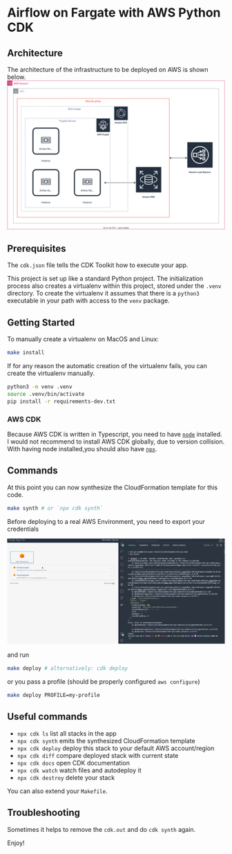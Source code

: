 
# Airflow on Fargate with AWS Python CDK

## Architecture

The architecture of the infrastructure to be deployed on AWS is shown below.
![Architecture](./docs/architecture.drawio.svg)

## Prerequisites

The `cdk.json` file tells the CDK Toolkit how to execute your app.

This project is set up like a standard Python project.  The initialization
process also creates a virtualenv within this project, stored under the `.venv`
directory.  To create the virtualenv it assumes that there is a `python3`
executable in your path with access to the `venv`
package.


## Getting Started

To manually create a virtualenv on MacOS and Linux:

```sh
make install
```

If for any reason the automatic creation of the virtualenv fails,
you can create the virtualenv manually.

```sh
python3 -m venv .venv
source .venv/bin/activate
pip install -r requirements-dev.txt
```

### AWS CDK

Because AWS CDK is written in Typescript, you need to have [`node`](https://nodejs.org/en/) installed.
I would not recommend to install AWS CDK globally, due to version collision.
With having node installed,you should also have [`npx`](https://docs.npmjs.com/cli/v7/commands/npx).

## Commands

At this point you can now synthesize the CloudFormation template for this code.

```sh
make synth # or `npx cdk synth`
```

Before deploying to a real AWS Environment, you need to export your credentials

![Add Credentials](./docs/expired-token.gif)

and run

```sh
make deploy # alternatively: cdk deploy
```

or you pass a profile (should be properly configured `aws configure`)

```sh
make deploy PROFILE=my-profile
```

## Useful commands

- `npx cdk ls`          list all stacks in the app
- `npx cdk synth`       emits the synthesized CloudFormation template
- `npx cdk deploy`      deploy this stack to your default AWS account/region
- `npx cdk diff`        compare deployed stack with current state
- `npx cdk docs`        open CDK documentation
- `npx cdk watch`       watch files and autodeploy it
- `npx cdk destroy`     delete your stack

You can also extend your `Makefile`.

## Troubleshooting

Sometimes it helps to remove the `cdk.out` and do `cdk synth` again.

Enjoy!
